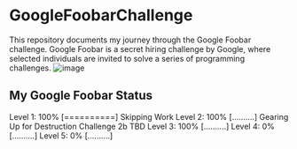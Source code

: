 # GoogleFoobarChallenge
This repository documents my journey through the Google Foobar challenge. Google Foobar is a secret hiring challenge by Google, where selected individuals are invited to solve a series of programming challenges.
![image](https://github.com/sarathchandran7/GoogleFoobarChallenge/assets/43676904/2456ac13-0814-4798-b341-332303b6a227)

## My Google Foobar Status
 Level 1: 100% [==========]
 Skipping Work
 Level 2: 100% [..........]
 Gearing Up for Destruction
 Challenge 2b TBD
 Level 3: 100% [..........]
 Level 4: 0% [..........]
 Level 5: 0% [..........]
